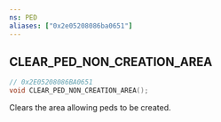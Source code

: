 ```yaml
---
ns: PED
aliases: ["0x2e05208086ba0651"]
---
```

## CLEAR_PED_NON_CREATION_AREA

```c
// 0x2E05208086BA0651
void CLEAR_PED_NON_CREATION_AREA();
```

Clears the area allowing peds to be created.

